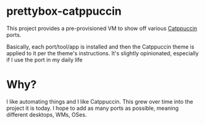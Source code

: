 # prettybox-catppuccin
This project provides a pre-provisioned VM to show off various [Catppuccin](https://github.com/catppuccin) ports.

Basically, each port/tool/app is installed and then the Catppuccin theme is applied to it per the theme's instructions. It's slightly opinionated, especially if I use the port in my daily life

# Why?
I like automating things and I like Catppuccin. This grew over time into the project it is today. I hope to add as many ports as possible, meaning different desktops, WMs, OSes.
